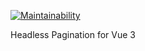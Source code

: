 [![Maintainability](https://api.codeclimate.com/v1/badges/eb5b5d6a1c5ee7253547/maintainability)](https://codeclimate.com/github/victor-michaux/pagination-vue-3/maintainability)

Headless Pagination for Vue 3
